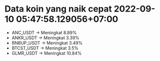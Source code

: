 # Data koin yang naik cepat 2022-09-10 05:47:58.129056+07:00

* ANC_USDT -> Meningkat 8.89%
* ANKR_USDT -> Meningkat 3.39%
* BNBUP_USDT -> Meningkat 3.49%
* BTCST_USDT -> Meningkat 3.5%
* GLMR_USDT -> Meningkat 10.84%
